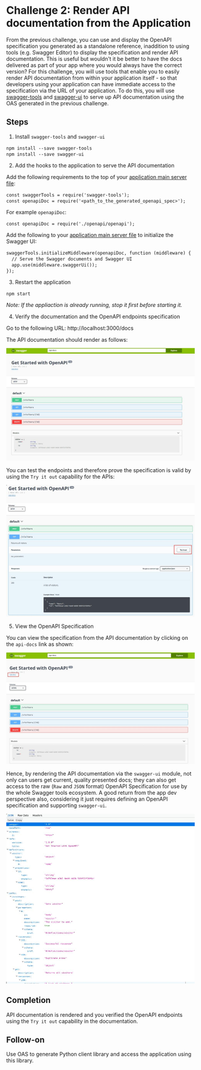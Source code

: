 # Challenge 2: Render API documentation from the Application

From the previous challenge, you can use and display the OpenAPI specification you generated as a standalone reference, inaddition to using tools (e.g. Swagger Editor) to display the specification and render API documentation. This is useful but wouldn't it be better to have the docs delivered as part of your app where you would always have the correct version? For this challenge, you will use tools that enable you to easily render API documentation from within your application itself - so that developers using your application can have immediate access to the specification via the URL of your application. To do this, you will use [swagger-tools](https://www.npmjs.com/package/swagger-tools) and [swagger-ui](https://www.npmjs.com/package/swagger-ui) to serve up API documentation using the OAS generated in the previous challenge.

## Steps

1. Install `swagger-tools` and `swagger-ui`

```
npm install --save swagger-tools
npm install --save swagger-ui
```

2. Add the hooks to the application to serve the API documentation

Add the following requirements to the top of your [application main server file](https://github.ibm.com/developer-first-guild/get-started-openapi/blob/master/server.js):

```
const swaggerTools = require('swagger-tools');
const openapiDoc = require('<path_to_the_generated_openapi_spec>');
```
For example `openapiDoc`:
```
const openapiDoc = require('./openapi/openapi');
```

Add the following to your [application main server file](https://github.ibm.com/developer-first-guild/get-started-openapi/blob/master/server.js) to initialize the Swagger UI:

```
swaggerTools.initializeMiddleware(openapiDoc, function (middleware) {
  // Serve the Swagger documents and Swagger UI
  app.use(middleware.swaggerUi());
});
```

3. Restart the application

```
npm start
```

*Note: If the appliaction is already running, stop it first before starting it.*

4. Verify the documentation and the OpenAPI endpoints specification

Go to the following URL: http://localhost:3000/docs

The API documentation should render as follows:

![API_Doc_Landing](../images/api_docs_landing.jpg)

You can test the endpoints and therefore prove the specification is valid by using the `Try it out` capability for the APIs:

![API_Doc_Post_Tryit](../images/api_docs_post_tryit.jpg)

5. View the OpenAPI Specification

You can view the specification from the API documentation by clicking on the `api-docs` link as shown:

![API_Doc_Link](../images/api_docs_link.jpg)

Hence, by rendering the API documentation via the `swagger-ui` module, not only can users get current, quality presented docs; they can also get access to the raw (`Raw` and `JSON` format) OpenAPI Specification for use by the whole Swagger tools ecosystem. A good return from the app dev perspective also, considering it just requires defining an OpenAPI specification and supporting `swagger-ui`.

![API_Doc_Data](../images/api_docs_data.jpg)

## Completion

API documentation is rendered and you verified the OpenAPI endpoints using the `Try it out` capability in the documentation.

## Follow-on

Use OAS to generate Python client library and access the application using this library.

